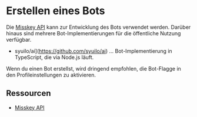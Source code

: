 # Erstellen eines Bots

Die [Misskey API](/docs/for-developers/api/) kann zur Entwicklung des Bots verwendet werden.
Darüber hinaus sind mehrere Bot-Implementierungen für die öffentliche Nutzung verfügbar.

- syuilo/ai](https://github.com/syuilo/ai) ... Bot-Implementierung in TypeScript, die via Node.js läuft.

Wenn du einen Bot erstellst, wird dringend empfohlen, die Bot-Flagge in den Profileinstellungen zu aktivieren.

## Ressourcen

- [Misskey API](/docs/for-developers/api/)

<MkIndex />